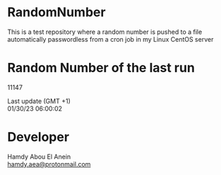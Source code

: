 # RandomNumber    
This is a test repository where a random number is pushed to a file automatically passwordless from a cron job in my Linux CentOS server    
# Random Number of the last run   
11147
      
Last update (GMT +1)    
01/30/23 06:00:02
# Developer    
Hamdy Abou El Anein   
hamdy.aea@protonmail.com
